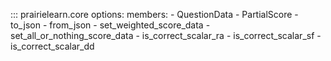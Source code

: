 <!-- prettier-ignore -->
::: prairielearn.core
    options:
        members:
            - QuestionData
            - PartialScore
            - to_json
            - from_json
            - set_weighted_score_data
            - set_all_or_nothing_score_data
            - is_correct_scalar_ra
            - is_correct_scalar_sf
            - is_correct_scalar_dd
